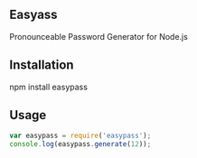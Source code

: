 ## Easyass


Pronounceable Password Generator for Node.js

## Installation

npm install easypass

## Usage

```javascript
var easypass = require('easypass');
console.log(easypass.generate(12));
````